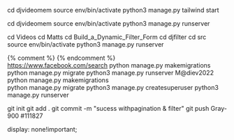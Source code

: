 cd djvideomem
source env/bin/activate
python3 manage.py tailwind start

cd djvideomem
source env/bin/activate
python3 manage.py runserver 

cd Videos
cd Matts
cd Build_a_Dynamic_Filter_Form
cd djfilter
cd src
source env/bin/activate
python3 manage.py runserver 

{% comment %} {% endcomment %}  
https://www.facebook.com/search
python manage.py makemigrations    
python manage.py migrate 
python3 manage.py runserver 
M@diev2022
python manage.py makemigrations    
python manage.py migrate 
python3 manage.py createsuperuser
python3 manage.py runserver  


git init
git add .
git commit -m "sucess withpagination & filter"
git push
Gray-900
#111827

display: none!important;